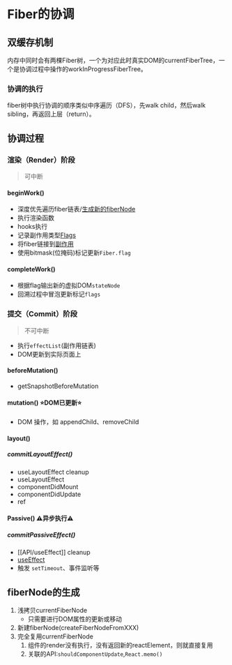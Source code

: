 # Fiber的协调

## 双缓存机制
内存中同时会有两棵Fiber树，一个为对应此时真实DOM的currentFiberTree，一个是协调过程中操作的workInProgressFiberTree。
### 协调的执行
fiber树中执行协调的顺序类似中序遍历（DFS），先walk child，然后walk sibling，再返回上层（return）。

## 协调过程
### **渲染（Render）阶段**
>可中断
#### beginWork()
- 深度优先遍历fiber链表/[生成新的fiberNode](#fiberNode的生成)
- 执行渲染函数
- hooks执行
- 记录副作用类型[Flags](#Flags)
- 将fiber链接到[副作用](副作用.md)
- 使用bitmask(位掩码)标记更新`Fiber.flag`
#### completeWork()
- 根据flag输出新的虚拟DOM`stateNode`
- 回溯过程中冒泡更新标记`flags`

### **提交（Commit）阶段**
>不可中断
- 执行`effectList`(副作用链表)
- DOM更新到实际页面上
#### beforeMutation()
- getSnapshotBeforeMutation
#### mutation() ⭐️DOM已更新⭐️
- DOM 操作，如 appendChild、removeChild
#### layout()
##### commitLayoutEffect()
- useLayoutEffect cleanup
- useLayoutEffect
- componentDidMount
- componentDidUpdate
- ref
#### Passive() ⚠️异步执行⚠️
##### commitPassiveEffect()
- [[API/useEffect]] cleanup
- [useEffect](API/useEffect.md)
- 触发 `setTimeout`、事件监听等


## fiberNode的生成
1. 浅拷贝currentFiberNode
	- 只需要进行DOM属性的更新或移动
2. 新建fiberNode(createFiberNodeFromXXX)
3. 完全复用currentFiberNode
	1. 组件的render没有执行，没有返回新的reactElement，则就直接复用
	2. 关联的API:`shouldComponentUpdate`,`React.memo()`


